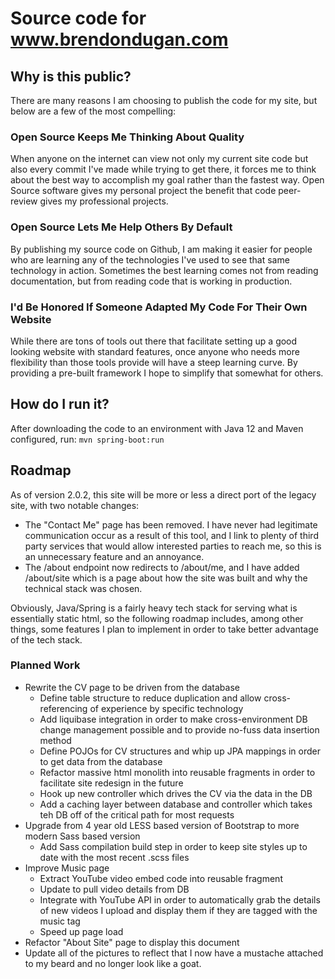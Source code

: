 # Source code for www.brendondugan.com

## Why is this public?
There are many reasons I am choosing to publish the code for my site, but below are a few of the most compelling:
### Open Source Keeps Me Thinking About Quality
When anyone on the internet can view not only my current site code but also every commit I've made while trying to get 
there, it forces me to think about the best way to accomplish my goal rather than the fastest way. Open Source software 
gives my personal project the benefit that code peer-review gives my professional projects.
### Open Source Lets Me Help Others By Default
By publishing my source code on Github, I am making it easier for people who are learning any of the technologies I've 
used to see that same technology in action. Sometimes the best learning comes not from reading documentation, but from 
reading code that is working in production.
### I'd Be Honored If Someone Adapted My Code For Their Own Website
While there are tons of tools out there that facilitate setting up a good looking website with standard features, once
anyone who needs more flexibility than those tools provide will have a steep learning curve. By providing a pre-built 
framework I hope to simplify that somewhat for others. 

## How do I run it?
After downloading the code to an environment with Java 12 and Maven configured, run:
`mvn spring-boot:run` 
## Roadmap
As of version 2.0.2, this site will be more or less a direct port of the legacy site, with two notable changes:
 * The "Contact Me" page has been removed. I have never had legitimate communication occur as a result of this tool, and
 I link to plenty of third party services that would allow interested parties to reach me, so this is an unnecessary feature
 and an annoyance.
 * The /about endpoint now redirects to /about/me, and I have added /about/site which is a page about how the site was
 built and why the technical stack was chosen.
 
 Obviously, Java/Spring is a fairly heavy tech stack for serving what is essentially static html, so the following roadmap
 includes, among other things, some features I plan to implement in order to take better advantage of the tech stack.
 
 ### Planned Work
* Rewrite the CV page to be driven from the database
    * Define table structure to reduce duplication and allow cross-referencing of experience by specific technology
    * Add liquibase integration in order to make cross-environment DB change management possible and to provide no-fuss
    data insertion method
    * Define POJOs for CV structures and whip up JPA mappings in order to get data from the database
    * Refactor massive html monolith into reusable fragments in order to facilitate site redesign in the future
    * Hook up new controller which drives the CV via the data in the DB
    * Add a caching layer between database and controller which takes teh DB off of the critical path for most requests
* Upgrade from 4 year old LESS based version of Bootstrap to more modern Sass based version
    * Add Sass compilation build step in order to keep site styles up to date with the most recent .scss files
* Improve Music page
    * Extract YouTube video embed code into reusable fragment
    * Update to pull video details from DB
    * Integrate with YouTube API in order to automatically grab the details of new videos I upload and display them if 
    they are tagged with the music tag
    * Speed up page load
* Refactor "About Site" page to display this document
* Update all of the pictures to reflect that I now have a mustache attached to my beard and no longer look like a goat. 
